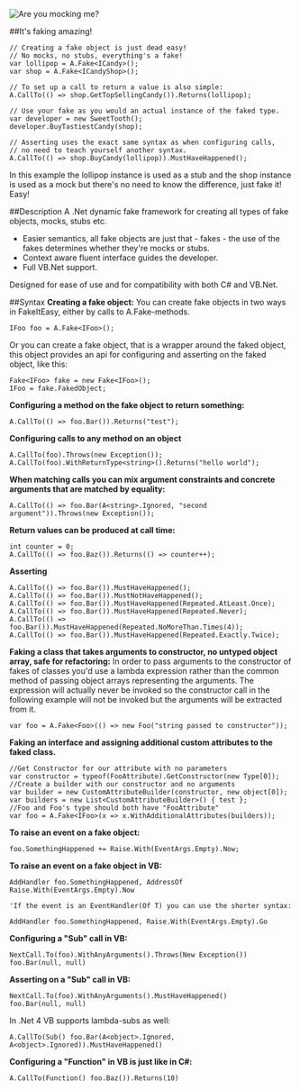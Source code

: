 ![Are you mocking me?](http://lh5.ggpht.com/_iTnDnty4mRk/TFsS15Nuu7I/AAAAAAAAANM/EuX4rAhiF0s/FakingMock.png)

##It's faking amazing!

    // Creating a fake object is just dead easy!
    // No mocks, no stubs, everything's a fake!
    var lollipop = A.Fake<ICandy>();
    var shop = A.Fake<ICandyShop>();
    
    // To set up a call to return a value is also simple:
    A.CallTo(() => shop.GetTopSellingCandy()).Returns(lollipop);
    
    // Use your fake as you would an actual instance of the faked type.
    var developer = new SweetTooth();
    developer.BuyTastiestCandy(shop);
    
    // Asserting uses the exact same syntax as when configuring calls,
    // no need to teach yourself another syntax.
    A.CallTo(() => shop.BuyCandy(lollipop)).MustHaveHappened();

In this example the lollipop instance is used as a stub and the shop instance is used as a mock but there's no need to know the difference, just fake it! Easy!

##Description
A .Net dynamic fake framework for creating all types of fake objects, mocks, stubs etc.

* Easier semantics, all fake objects are just that - fakes - the use of the fakes determines whether they're mocks or stubs.
* Context aware fluent interface guides the developer.
* Full VB.Net support.

Designed for ease of use and for compatibility with both C# and VB.Net.

##Syntax
**Creating a fake object:**
You can create fake objects in two ways in FakeItEasy, either by calls to A.Fake-methods.

    IFoo foo = A.Fake<IFoo>();

Or you can create a fake object, that is a wrapper around the faked object, this object provides an api for configuring and asserting on the faked object, like this:

    Fake<IFoo> fake = new Fake<IFoo>();
    IFoo = fake.FakedObject;

**Configuring a method on the fake object to return something:**

    A.CallTo(() => foo.Bar()).Returns("test");

**Configuring calls to any method on an object**

    A.CallTo(foo).Throws(new Exception());
    A.CallTo(foo).WithReturnType<string>().Returns("hello world");

**When matching calls you can mix argument constraints and concrete arguments that are matched by equality:**

    A.CallTo(() => foo.Bar(A<string>.Ignored, "second argument")).Throws(new Exception());

**Return values can be produced at call time:**

    int counter = 0;
    A.CallTo(() => foo.Baz()).Returns(() => counter++);

**Asserting**

    A.CallTo(() => foo.Bar()).MustHaveHappened();
    A.CallTo(() => foo.Bar()).MustNotHaveHappened();
    A.CallTo(() => foo.Bar()).MustHaveHappened(Repeated.AtLeast.Once);
    A.CallTo(() => foo.Bar()).MustHaveHappened(Repeated.Never);
    A.CallTo(() => foo.Bar()).MustHaveHappened(Repeated.NoMoreThan.Times(4));
    A.CallTo(() => foo.Bar()).MustHaveHappened(Repeated.Exactly.Twice);

**Faking a class that takes arguments to constructor, no untyped object array, safe for refactoring:**
In order to pass arguments to the constructor of fakes of classes you'd use a lambda expression rather than the common method of passing object arrays representing the arguments. The expression will actually never be invoked so the constructor call in the following example will not be invoked but the arguments will be extracted from it.

    var foo = A.Fake<Foo>(() => new Foo("string passed to constructor"));

**Faking an interface and assigning additional custom attributes to the faked class.**

    //Get Constructor for our attribute with no parameters
    var constructor = typeof(FooAttribute).GetConstructor(new Type[0]);
    //Create a builder with our constructor and no arguments
    var builder = new CustomAttributeBuilder(constructor, new object[0]);
    var builders = new List<CustomAttributeBuilder>() { test };
    //Foo and Foo's type should both have "FooAttribute"
    var foo = A.Fake<IFoo>(x => x.WithAdditionalAttributes(builders));
  
**To raise an event on a fake object:**

    foo.SomethingHappened += Raise.With(EventArgs.Empty).Now;

**To raise an event on a fake object in VB:**

    AddHandler foo.SomethingHappened, AddressOf Raise.With(EventArgs.Empty).Now

    'If the event is an EventHandler(Of T) you can use the shorter syntax:

    AddHandler foo.SomethingHappened, Raise.With(EventArgs.Empty).Go

**Configuring a "Sub" call in VB:**

    NextCall.To(foo).WithAnyArguments().Throws(New Exception())
    foo.Bar(null, null)

**Asserting on a "Sub" call in VB:**

    NextCall.To(foo).WithAnyArguments().MustHaveHappened()
    foo.Bar(null, null)

In .Net 4 VB supports lambda-subs as well:

    A.CallTo(Sub() foo.Bar(A<object>.Ignored, A<object>.Ignored)).MustHaveHappened()

**Configuring a "Function" in VB is just like in C#:**

    A.CallTo(Function() foo.Baz()).Returns(10)
